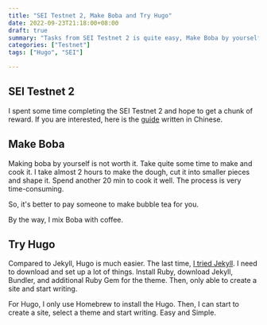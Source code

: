 ```yaml
---
title: "SEI Testnet 2, Make Boba and Try Hugo"
date: 2022-09-23T21:18:00+08:00
draft: true
summary: "Tasks from SEI Testnet 2 is quite easy, Make Boba by yourself is not worth it and Hugo is great."
categories: ["Testnet"]
tags: ["Hugo", "SEI"]

---
```


## SEI Testnet 2

I spent some time completing the SEI Testnet 2 and hope to get a chunk of reward. If you are interested, here is the [guide](https://mirror.xyz/exploring.eth/BE-mz_pPAlb3xrHAV4gCGnGfJ2D7KQ8J99uauX1_YUQ) written in Chinese.

## Make Boba

Making boba by yourself is not worth it. 
Take quite some time to make and cook it.
I take almost 2 hours to make the dough, cut it into smaller pieces and shape it. Spend another 20 min to cook it well. The process is very time-consuming.

So, it's better to pay someone to make bubble tea for you. 

By the way, I mix Boba with coffee.

## Try Hugo

Compared to Jekyll, Hugo is much easier. The last time, [I tried Jekyll](https://juanstechblog.blogspot.com/2022/01/install-ruby-jekyll-use-homebrew.html). I need to download and set up a lot of things. Install Ruby, download Jekyll, Bundler, and additional Ruby Gem for the theme. Then, only able to create a site and start writing.

For Hugo, I only use Homebrew to install the Hugo. Then, I can start to create a site, select a theme and start writing. Easy and Simple.